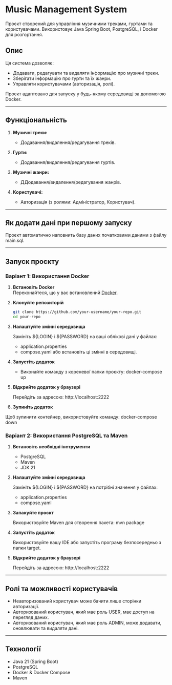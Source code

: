 # Music Management System

Проєкт створений для управління музичними треками, гуртами та користувачами. Використовує Java Spring Boot, PostgreSQL, і Docker для розгортання.

## Опис

Ця система дозволяє:
- Додавати, редагувати та видаляти інформацію про музичні треки.
- Зберігати інформацію про гурти та їх жанри.
- Управляти користувачами (авторизація, ролі).

Проєкт адаптовано для запуску у будь-якому середовищі за допомогою Docker.

---

## Функціональність

1. **Музичні треки:**
   - Додавання/видалення/редагування треків.

2. **Гурти:**
   - Додавання/видалення/редагування гуртів.

3. **Музичні жанри:**
   - ДДодавання/видалення/редагування жанрів.

4. **Користувачі:**
   - Авторизація (з ролями: Адміністратор, Користувач).

---

## Як додати дані при першому запуску

Проєкт автоматично наповнить базу даних початковими даними з файлу main.sql.

---

## Запуск проєкту

### Варіант 1: Використання Docker

1. **Встановіть Docker**  
   Переконайтеся, що у вас встановлений [Docker](https://www.docker.com/).

2. **Клонуйте репозиторій**  
   ```bash
   git clone https://github.com/your-username/your-repo.git
   cd your-repo

3. **Налаштуйте змінні середовища**

   Замініть ${LOGIN} і ${PASSWORD} на ваші облікові дані у файлах:

   - application.properties
   - compose.yaml або встановіть ці змінні в середовищі.

4. **Запустіть додаток**

   - Виконайте команду з кореневої папки проєкту: docker-compose up

5. **Відкрийте додаток у браузері**

   Перейдіть за адресою: http://localhost:2222

6. **Зупиніть додаток**

Щоб зупинити контейнер, використовуйте команду: docker-compose down

### Варіант 2: Використання PostgreSQL та Maven

1. **Встановіть необхідні інструменти**

   - PostgreSQL
   - Maven
   - JDK 21

2. **Налаштуйте змінні середовища**

   Замініть ${LOGIN} і ${PASSWORD} на потрібні значення у файлах: 

   - application.properties
   - compose.yaml

3. **Запакуйте проєкт**

   Використовуйте Maven для створення пакета: mvn package

4. **Запустіть додаток**

   Використовуйте вашу IDE або запустіть програму безпосередньо з папки target.

5. **Відкрийте додаток у браузері**

   Перейдіть за адресою: http://localhost:2222

---

## Ролі та можливості користувачів

- Неавторизований користувач може бачити лише сторінки авторизації.
- Авторизований користувач, який має роль USER, має доступ на перегляд даних.
- Авторизований користувач, який має роль ADMIN, може додавати, оновлювати та видаляти дані.

---

## Технології

- Java 21 (Spring Boot)
- PostgreSQL
- Docker & Docker Compose
- Maven






